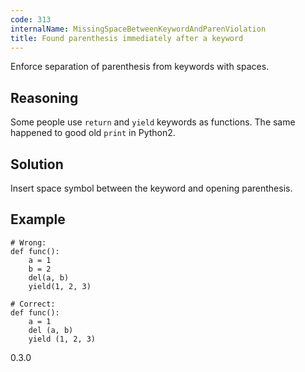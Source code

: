 ```yaml
---
code: 313
internalName: MissingSpaceBetweenKeywordAndParenViolation
title: Found parenthesis immediately after a keyword
---
```


Enforce separation of parenthesis from keywords with spaces.

## Reasoning
Some people use `return` and `yield` keywords as functions. The same
happened to good old `print` in Python2.

## Solution
Insert space symbol between the keyword and opening parenthesis.

## Example

    # Wrong:
    def func():
        a = 1
        b = 2
        del(a, b)
        yield(1, 2, 3)
    
    # Correct:
    def func():
        a = 1
        del (a, b)
        yield (1, 2, 3)

<div class="versionadded">

0.3.0

</div>